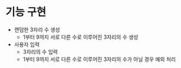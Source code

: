 # 기능 구현

* 랜덤한 3자리 수 생성
  * 1부터 9까지 서로 다른 수로 이루어진 3자리의 수 생성
* 사용자 입력
  * 3자리의 수 입력
  * 1부터 9까지 서로 다른 수로 이루어진 3자리의 수가 아닐 경우 예외 처리